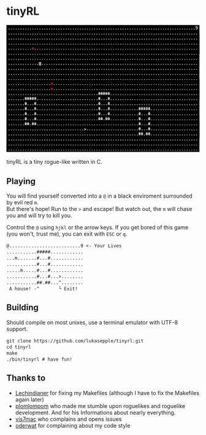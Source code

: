 tinyRL
======

![](./screenshot.png)

tinyRL is a tiny rogue-like written in C. 

## Playing
You will find yourself converted into a `@` in a black enviroment surrounded by evil red `m`.  
But there's hope! Run to the `>` and escape! But watch out, the `m` will chase you and will try to kill you.

Control the `@` using `hjkl` or the arrow keys. If you get bored of this game (you won't, trust me), you can exit with `ESC` or `q`.

	@..........................9 <- Your Lives
	...........#####............
	...m.......#...#............
	...........#...#............
	.....m.....#...#............
	...........#...#...>........
	...........##.##...^........
	 A house! -^       └ Exit!

## Building
Should compile on most unixes, use a terminal emulator with UTF-8 support.

	git clone https://github.com/lukasepple/tinyrl.git
	cd tinyrl
	make
	./bin/tinyrl # have fun!

## Thanks to

* [Lechindianer](https://github.com/Lechindianer) for fixing my Makefiles (although I have to fix the Makefiles again later)
* [plomlompom](https://github.com/plomlompom) who made me stumble upon roguelikes and roguelike development. And for his Informations about nearly everything.
* [vis7mac](https://github.com/vis7mac) who complains and opens issues
* [oderwat](https://github.com/oderwat) for complaining about my code style


